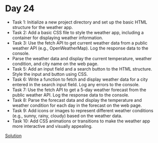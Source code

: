 # Day 24

* Task 1: Initialize a new project directory and set up the basic HTML structure for the weather app.
* Task 2: Add a basic CSS file to style the weather app, including a container for displaying weather information.
* Task 3: Use the fetch API to get current weather data from a public weather API (e.g., OpenWeatherMap). Log the response data to the console.
* Parse the weather data and display the current temperature, weather condition, and city name on the web page.
* Task 5: Add an input field and a search button to the HTML structure. Style the input and button using CSS.
* Task 6: Write a function to fetch and display weather data for a city entered in the search input field. Log any errors to the console.
* Task 7: Use the fetch API to get a 5-day weather forecast from the public weather API. Log the response data to the console.
* Task 8: Parse the forecast data and display the temperature and weather condition for each day in the forecast on the web page.
* Task 9: Add icons or images to represent different weather conditions (e.g., sunny, rainy, cloudy) based on the weather data.
* Task 10: Add CSS animations or transitions to make the weather app more interactive and visually appealing.

[Solution](./Day_24_Solution.js)